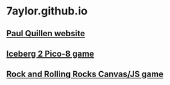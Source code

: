 ﻿# 7aylor.github.io

<h2><a href="https://7aylor.github.io/Paul%20Quillen%20Website/index.html">Paul Quillen website</a></h2>

<h2><a href="https://7aylor.github.io/iceberg2/">Iceberg 2 Pico-8 game</a></h2>

<h2><a href="https://7aylor.github.io/OMGJam5/index.html">Rock and Rolling Rocks Canvas/JS game</a></h2>
